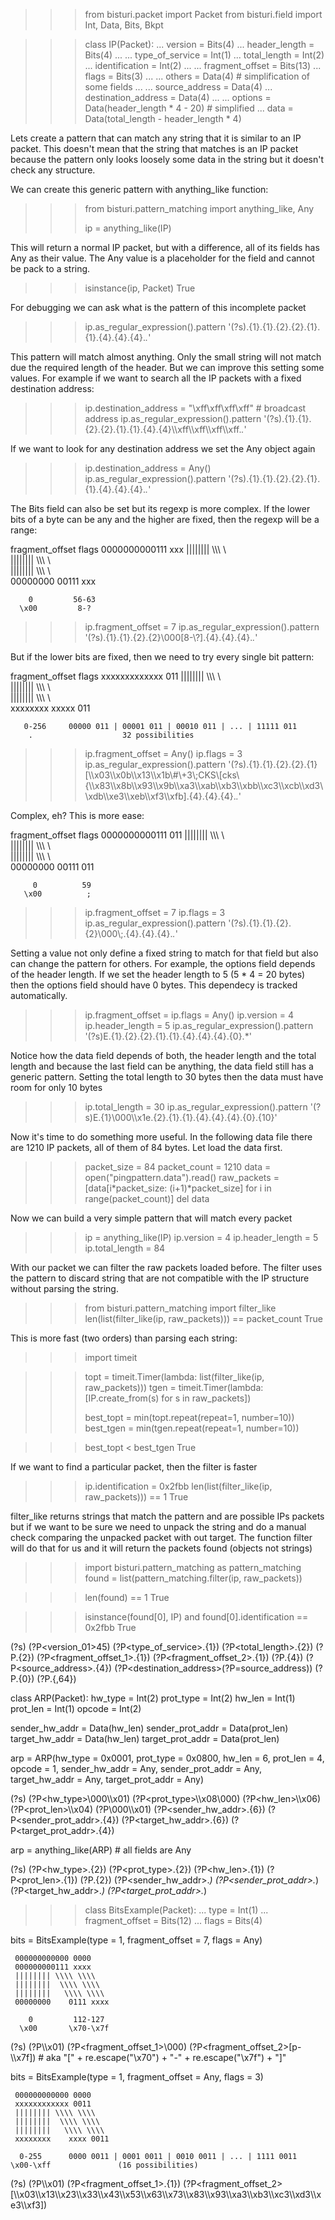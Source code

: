 >>> from bisturi.packet import Packet
>>> from bisturi.field  import Int, Data, Bits, Bkpt


>>> class IP(Packet):
...    version = Bits(4)
...    header_length = Bits(4)
...
...    type_of_service = Int(1)
...    total_length    = Int(2)
...    identification  = Int(2)
...
...    fragment_offset = Bits(13)
...    flags = Bits(3)
...
...    others = Data(4)   # simplification of some fields
...
...    source_address      = Data(4)
...    destination_address = Data(4)
...
...    options = Data(header_length * 4 - 20)   # simplified
...    data    = Data(total_length - header_length * 4)


Lets create a pattern that can match any string that it is similar to an IP packet. This doesn't mean that
the string that matches is an IP packet because the pattern only looks loosely some data in the string but
it doesn't check any structure.

We can create this generic pattern with anything_like function:

>>> from bisturi.pattern_matching import anything_like, Any
>>>
>>> ip = anything_like(IP)

This will return a normal IP packet, but with a difference, all of its fields has Any as their value.
The Any value is a placeholder for the field and cannot be pack to a string.

>>> isinstance(ip, Packet)
True

For debugging we can ask what is the pattern of this incomplete packet

>>> ip.as_regular_expression().pattern
'(?s).{1}.{1}.{2}.{2}.{1}.{1}.{4}.{4}.{4}.*.*'

This pattern will match almost anything. Only the small string will not match due the required length of the header.
But we can improve this setting some values. For example if we want to search all the IP packets with a fixed destination
address:

>>> ip.destination_address = "\xff\xff\xff\xff" # broadcast address
>>> ip.as_regular_expression().pattern
'(?s).{1}.{1}.{2}.{2}.{1}.{1}.{4}.{4}\\\xff\\\xff\\\xff\\\xff.*.*'

If we want to look for any destination address we set the Any object again

>>> ip.destination_address = Any()
>>> ip.as_regular_expression().pattern
'(?s).{1}.{1}.{2}.{2}.{1}.{1}.{4}.{4}.{4}.*.*'

The Bits field can also be set but its regexp is more complex.
If the lower bits of a byte can be any and the higher are fixed, then the regexp will be a range:

  fragment_offset flags
     0000000000111 xxx
     |||||||| \\\\\ \\\
     ||||||||  \\\\\ \\\
     ||||||||   \\\\\ \\\
     00000000    00111 xxx

        0         56-63
      \x00         8-?

>>> ip.fragment_offset = 7
>>> ip.as_regular_expression().pattern
'(?s).{1}.{1}.{2}.{2}\\000[8-\\?].{4}.{4}.{4}.*.*'

But if the lower bits are fixed, then we need to try every single bit pattern:

  fragment_offset flags
     xxxxxxxxxxxxx 011
     |||||||| \\\\\ \\\
     ||||||||  \\\\\ \\\
     ||||||||   \\\\\ \\\
     xxxxxxxx    xxxxx 011

       0-256     00000 011 | 00001 011 | 00010 011 | ... | 11111 011
        .                    32 possibilities

>>> ip.fragment_offset = Any()
>>> ip.flags = 3
>>> ip.as_regular_expression().pattern
'(?s).{1}.{1}.{2}.{2}.{1}[\\\x03\\\x0b\\\x13\\\x1b\\#\\+3\\;CKS\\[cks\\{\\\x83\\\x8b\\\x93\\\x9b\\\xa3\\\xab\\\xb3\\\xbb\\\xc3\\\xcb\\\xd3\\\xdb\\\xe3\\\xeb\\\xf3\\\xfb].{4}.{4}.{4}.*.*'

Complex, eh?
This is more ease:

  fragment_offset flags
     0000000000111 011
     |||||||| \\\\\ \\\
     ||||||||  \\\\\ \\\
     ||||||||   \\\\\ \\\
     00000000    00111 011
    
         0          59
       \x00          ;

>>> ip.fragment_offset = 7
>>> ip.flags = 3
>>> ip.as_regular_expression().pattern
'(?s).{1}.{1}.{2}.{2}\\000\\;.{4}.{4}.{4}.*.*'


Setting a value not only define a fixed string to match for that field but also can change the pattern for others.
For example, the options field depends of the header length. If we set the header length to 5 (5 * 4 = 20 bytes) then
the options field should have 0 bytes. This dependecy is tracked automatically.

>>> ip.fragment_offset = ip.flags = Any()
>>> ip.version = 4
>>> ip.header_length = 5
>>> ip.as_regular_expression().pattern
'(?s)E.{1}.{2}.{2}.{1}.{1}.{4}.{4}.{4}.{0}.*'

Notice how the data field depends of both, the header length and the total length and because the last field can
be anything, the data field still has a generic pattern.
Setting the total length to 30 bytes then the data must have room for only 10 bytes

>>> ip.total_length = 30
>>> ip.as_regular_expression().pattern
'(?s)E.{1}\\000\\\x1e.{2}.{1}.{1}.{4}.{4}.{4}.{0}.{10}'

Now it's time to do something more useful. In the following data file there are 1210  IP packets, 
all of them of 84 bytes.
Let load the data first.

>>> packet_size  = 84
>>> packet_count = 1210
>>> data = open("pingpattern.data").read()
>>> raw_packets = [data[i*packet_size: (i+1)*packet_size] for i in range(packet_count)]
>>> del data

Now we can build a very simple pattern that will match every packet 
>>> ip = anything_like(IP)
>>> ip.version = 4
>>> ip.header_length = 5
>>> ip.total_length = 84

With our packet we can filter the raw packets loaded before. The filter uses the pattern
to discard string that are not compatible with the IP structure without parsing the string.

>>> from bisturi.pattern_matching import filter_like
>>> len(list(filter_like(ip, raw_packets))) == packet_count
True

This is more fast (two orders) than parsing each string:
>>> import timeit

>>> topt = timeit.Timer(lambda: list(filter_like(ip, raw_packets)))
>>> tgen = timeit.Timer(lambda: [IP.create_from(s) for s in raw_packets])
>>>
>>> best_topt = min(topt.repeat(repeat=1, number=10))
>>> best_tgen = min(tgen.repeat(repeat=1, number=10))

>>> best_topt < best_tgen
True

If we want to find a particular packet, then the filter is faster
>>> ip.identification = 0x2fbb
>>> len(list(filter_like(ip, raw_packets))) == 1
True

filter_like returns strings that match the pattern and are possible IPs packets
but if we want to be sure we need to unpack the string and do a manual check comparing
the unpacked packet with out target.
The function filter will do that for us and it will return the packets found (objects  not
strings)

>>> import bisturi.pattern_matching as pattern_matching
>>> found = list(pattern_matching.filter(ip, raw_packets))

>>> len(found) == 1
True

>>> isinstance(found[0], IP) and found[0].identification == 0x2fbb
True

(?s)
(?P<version_01>45)
(?P<type_of_service>.{1})
(?P<total_length>.{2})
(?P<identification>.{2})
(?P<fragment_offset_1>.{1})
(?P<fragment_offset_2>.{1})
(?P<others>.{4})
(?P<source_address>.{4})
(?P<destination_address>(?P=source_address))
(?P<options>.{0})
(?P<data>.{,64})



class ARP(Packet):
   hw_type   = Int(2)
   prot_type = Int(2)
   hw_len    = Int(1)
   prot_len  = Int(1)
   opcode    = Int(2)
   
   sender_hw_addr   = Data(hw_len)
   sender_prot_addr = Data(prot_len)
   target_hw_addr   = Data(hw_len)
   target_prot_addr = Data(prot_len)

arp = ARP(hw_type = 0x0001, prot_type = 0x0800,
          hw_len = 6, prot_len = 4, opcode = 1,
          sender_hw_addr = Any, sender_prot_addr = Any,
          target_hw_addr = Any, target_prot_addr = Any)

(?s)
(?P<hw_type>\\000\\\x01)
(?P<prot_type>\\\x08\\000)
(?P<hw_len>\\\x06)
(?P<prot_len>\\\x04)
(?P<opcode>\\000\\\x01)
(?P<sender_hw_addr>.{6})
(?P<sender_prot_addr>.{4})
(?P<target_hw_addr>.{6})
(?P<target_prot_addr>.{4})


arp = anything_like(ARP) # all fields are Any

(?s)
(?P<hw_type>.{2})
(?P<prot_type>.{2})
(?P<hw_len>.{1})
(?P<prot_len>.{1})
(?P<opcode>.{2})
(?P<sender_hw_addr>.*)
(?P<sender_prot_addr>.*)
(?P<target_hw_addr>.*)
(?P<target_prot_addr>.*)


>>> class BitsExample(Packet):
...   type = Int(1)
...   fragment_offset = Bits(12)
...   flags = Bits(4)

bits = BitsExample(type = 1, fragment_offset = 7, flags = Any)

     000000000000 0000
     000000000111 xxxx
     |||||||| \\\\ \\\\
     ||||||||  \\\\ \\\\
     ||||||||   \\\\ \\\\
     00000000    0111 xxxx

        0         112-127
      \x00       \x70-\x7f


(?s)
(?P<type>\\\x01)
(?P<fragment_offset_1>\\000)
(?P<fragment_offset_2>[p-\\\x7f])  # aka "[" + re.escape("\x70") + "-" + re.escape("\x7f") + "]"


bits = BitsExample(type = 1, fragment_offset = Any, flags = 3)

     000000000000 0000
     xxxxxxxxxxxx 0011
     |||||||| \\\\ \\\\
     ||||||||  \\\\ \\\\
     ||||||||   \\\\ \\\\
     xxxxxxxx    xxxx 0011

      0-255      0000 0011 | 0001 0011 | 0010 0011 | ... | 1111 0011
    \x00-\xff               (16 possibilities)

(?s)
(?P<type>\\\x01)
(?P<fragment_offset_1>.{1})
(?P<fragment_offset_2>[\\\x03\\\x13\\\x23\\\x33\\\x43\\\x53\\\x63\\\x73\\\x83\\\x93\\\xa3\\\xb3\\\xc3\\\xd3\\\xe3\\\xf3])


